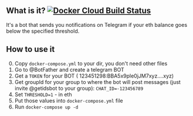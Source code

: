 ## What is it? [![Docker Cloud Build Status](https://img.shields.io/docker/cloud/build/peppersec/monitor_eth.svg)](https://hub.docker.com/r/peppersec/monitor_eth/builds)
It's a bot that sends you notifications on Telegram if your eth balance goes below the specified threshold.

## How to use it

0. Copy `docker-compose.yml` to your dir, you don't need other files
1. Go to @BotFather and create a telegram BOT
2. Get a `TOKEN` for your BOT ( 123451298:BBA5x9ple0jJM7xyz....xyz)
3. Get groupId for your group to where the bot will post messages (just invite @getidsbot to your group): `CHAT_ID=-123456789`
4. Set `THRESHOLD=1` - in eth
5. Put those values into `docker-compose.yml` file
6. Run `docker-compose up -d`
